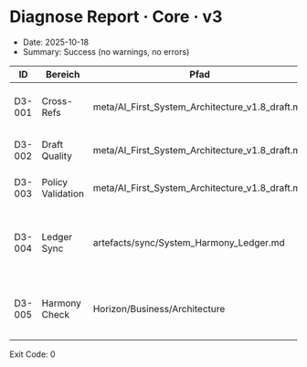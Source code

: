 # Diagnose Report · Core · v3

- Date: 2025-10-18
- Summary: Success (no warnings, no errors)

| ID | Bereich | Pfad | Befund | Severity | Fixbarkeit |
| --- | --- | --- | --- | --- | --- |
| D3-001 | Cross-Refs | meta/AI_First_System_Architecture_v1.8_draft.md | Frontmatter verlinkt Horizon, Business Case und Ledger (v1.8) | info | n/a |
| D3-002 | Draft Quality | meta/AI_First_System_Architecture_v1.8_draft.md | Keine offenen TODO-Marker (> 5) gefunden | info | n/a |
| D3-003 | Policy Validation | meta/AI_First_System_Architecture_v1.8_draft.md | Policy-Block enthält ≥ 7 gültige Regeln | info | n/a |
| D3-004 | Ledger Sync | artefacts/sync/System_Harmony_Ledger.md | Ledger vorhanden & Kernmetriken (Version Sync, System Harmony Score, Policy Valid %) grün | info | n/a |
| D3-005 | Harmony Check | Horizon/Business/Architecture | ✅ Harmony Check: architecture.version == horizon.version == business.version | info | n/a |

Exit Code: 0

